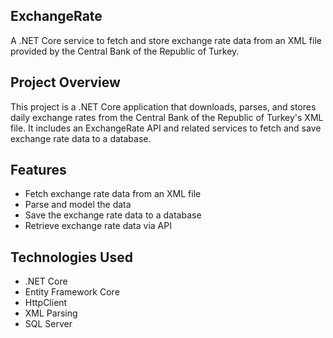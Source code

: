 ## ExchangeRate
A .NET Core service to fetch and store exchange rate data from an XML file provided by the Central Bank of the Republic of Turkey.

## Project Overview
This project is a .NET Core application that downloads, parses, and stores daily exchange rates from the Central Bank of the Republic of Turkey's XML file. It includes an ExchangeRate API and related services to fetch and save exchange rate data to a database.

## Features
- Fetch exchange rate data from an XML file
- Parse and model the data
- Save the exchange rate data to a database
- Retrieve exchange rate data via API

## Technologies Used
- .NET Core
- Entity Framework Core
- HttpClient
- XML Parsing
- SQL Server

